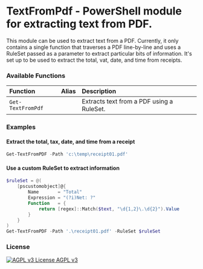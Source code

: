 # TextFromPdf - PowerShell module for extracting text from PDF.

This module can be used to extract text from a PDF. Currently, it only contains a single function that traverses a PDF line-by-line and uses a RuleSet passed as a parameter to extract particular bits of information. It's set up to be used to extract the total, vat, date, and time from receipts.

### Available Functions

| Function | Alias | Description |
|:---------| :---: |:------------|
| `Get-TextFromPdf` | | Extracts text from a PDF using a RuleSet. |

### Examples

#### Extract the total, tax, date, and time from a receipt
```powershell
Get-TextFromPDF -Path 'c:\temp\receipt01.pdf'
```

#### Use a custom RuleSet to extract information
```powershell
$ruleSet = @(
    [pscustomobject]@{
        Name       = "Total"
        Expression = "(?i)Net: ?"
        Function   = {
            return [regex]::Match($text, "\d{1,2}\.\d{2}").Value
        }
    }
)
Get-TextFromPDF -Path '.\receipt01.pdf' -RuleSet $ruleSet
```

### License
<a rel="license" href="https://www.gnu.org/licenses/agpl-3.0.en.html"><img alt="AGPL v3 License" style="border-width:0" src="https://www.gnu.org/graphics/agplv3-88x31.png" /> AGPL v3</a>
